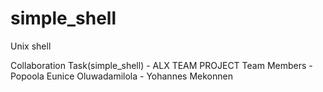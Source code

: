 # simple_shell
Unix shell

Collaboration Task(simple_shell) - ALX TEAM PROJECT 
Team Members - Popoola Eunice Oluwadamilola
		- Yohannes Mekonnen

